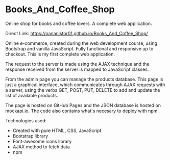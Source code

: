 # Books_And_Coffee_Shop

Online shop for books and coffee lovers. A complete web application.

Direct Link: https://oananistor01.github.io/Books_And_Coffee_Shop/

Online e-commerce, created during the web development course, using Bootstrap and vanilla JavaScript. Fully functional and responsive up to checkout. This is my first complete web application. 

The request to the server is made using the AJAX technique and the response received from the server is mapped to JavaScript classes.

From the admin page you can manage the products database. This page is just a graphical interface, which communicates through AJAX requests with a server, using the verbs GET, POST, PUT, DELETE to add and update the list of available products.
 
The page is hosted on GitHub Pages and the JSON database is hosted on mockapi.io.
The code also contains what's necesary to deploy with npm.


Technologies used:

- Created with pure HTML, CSS, JavaScript
- Bootstrap library
- Font-awesome icons library
- AJAX method to fetch data
- npm


